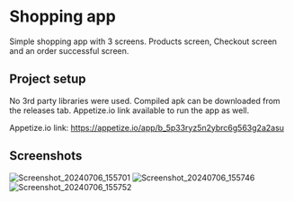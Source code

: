 # Shopping app

Simple shopping app with 3 screens.
Products screen, Checkout screen and an order successful screen.


## Project setup
No 3rd party libraries were used. 
Compiled apk can be downloaded from the releases tab.
Appetize.io link available to run the app as well.

Appetize.io link: https://appetize.io/app/b_5p33ryz5n2ybrc6g563g2a2asu



## Screenshots
![Screenshot_20240706_155701](https://github.com/AdrianIkeaba/ShopEasy/assets/46406218/14c8bdc8-5c75-43dc-8969-4ed65b5384de)
![Screenshot_20240706_155746](https://github.com/AdrianIkeaba/ShopEasy/assets/46406218/a14e313e-5d43-4023-8577-9c1a13f1f723)
![Screenshot_20240706_155752](https://github.com/AdrianIkeaba/ShopEasy/assets/46406218/5ba0bcdb-d387-4d0e-ac0a-0b86771f6cb1)
